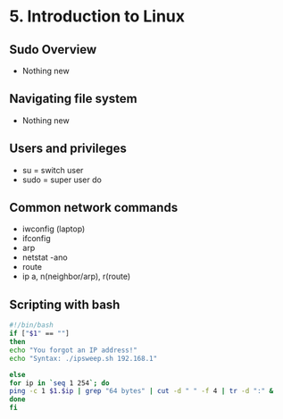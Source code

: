 # 5. Introduction to Linux

## Sudo Overview
- Nothing new
## Navigating file system
- Nothing new
## Users and privileges
- su = switch user
- sudo = super user do

## Common network commands
- iwconfig (laptop)
- ifconfig
- arp
- netstat -ano
- route
- ip a, n(neighbor/arp), r(route)

## Scripting with bash

```bash
#!/bin/bash
if ["$1" == ""]
then 
echo "You forgot an IP address!"
echo "Syntax: ./ipsweep.sh 192.168.1"

else
for ip in `seq 1 254`; do
ping -c 1 $1.$ip | grep "64 bytes" | cut -d " " -f 4 | tr -d ":" &
done
fi
```